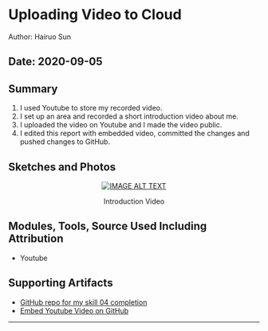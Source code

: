 #  Uploading Video to Cloud

Author: Hairuo Sun

Date: 2020-09-05
-----

## Summary
1. I used Youtube to store my recorded video.
2. I set up an area and recorded a short introduction video about me.
3. I uploaded the video on Youtube and I made the video public.
4. I edited this report with embedded video, committed the changes and pushed changes to GitHub.

## Sketches and Photos
<div align="center">
<a href="https://www.youtube.com/watch?v=G8kNTMY8qzs"><img src="https://img.youtube.com/vi/G8kNTMY8qzs/0.jpg" alt="IMAGE ALT TEXT"></a>
<p>Introduction Video</p>
</div>

## Modules, Tools, Source Used Including Attribution
* Youtube

## Supporting Artifacts
* [GitHub repo for my skill 04 completion](https://github.com/BU-EC444/Sun-Hairuo/blob/master/skills/cluster-0/04/)
* [Embed Youtube Video on GitHub](https://stackoverflow.com/questions/11804820/how-can-i-embed-a-youtube-video-on-github-wiki-pages)
-----
